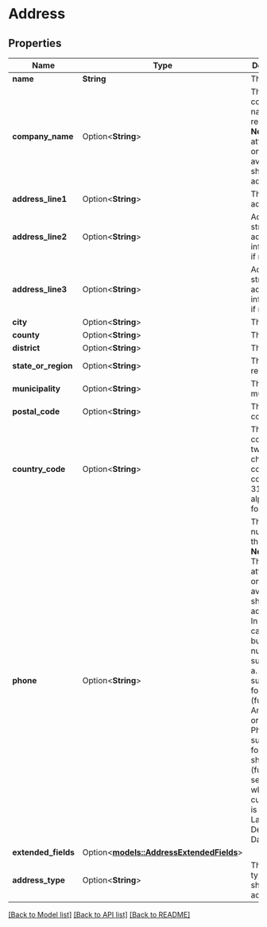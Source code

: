 # Address

## Properties

Name | Type | Description | Notes
------------ | ------------- | ------------- | -------------
**name** | **String** | The name. | 
**company_name** | Option<**String**> | The company name of the recipient.  **Note**: This attribute is only available for shipping address. | [optional]
**address_line1** | Option<**String**> | The street address. | [optional]
**address_line2** | Option<**String**> | Additional street address information, if required. | [optional]
**address_line3** | Option<**String**> | Additional street address information, if required. | [optional]
**city** | Option<**String**> | The city. | [optional]
**county** | Option<**String**> | The county. | [optional]
**district** | Option<**String**> | The district. | [optional]
**state_or_region** | Option<**String**> | The state or region. | [optional]
**municipality** | Option<**String**> | The municipality. | [optional]
**postal_code** | Option<**String**> | The postal code. | [optional]
**country_code** | Option<**String**> | The country code. A two-character country code, in ISO 3166-1 alpha-2 format. | [optional]
**phone** | Option<**String**> | The phone number of the buyer.  **Note**:  1. This attribute is only available for shipping address. 2. In some cases, the buyer phone number is suppressed:  a. Phone is suppressed for all `AFN` (fulfilled by Amazon) orders. b. Phone is suppressed for the shipped `MFN` (fulfilled by seller) order when the current date is past the Latest Delivery Date. | [optional]
**extended_fields** | Option<[**models::AddressExtendedFields**](AddressExtendedFields.md)> |  | [optional]
**address_type** | Option<**String**> | The address type of the shipping address. | [optional]

[[Back to Model list]](../README.md#documentation-for-models) [[Back to API list]](../README.md#documentation-for-api-endpoints) [[Back to README]](../README.md)


